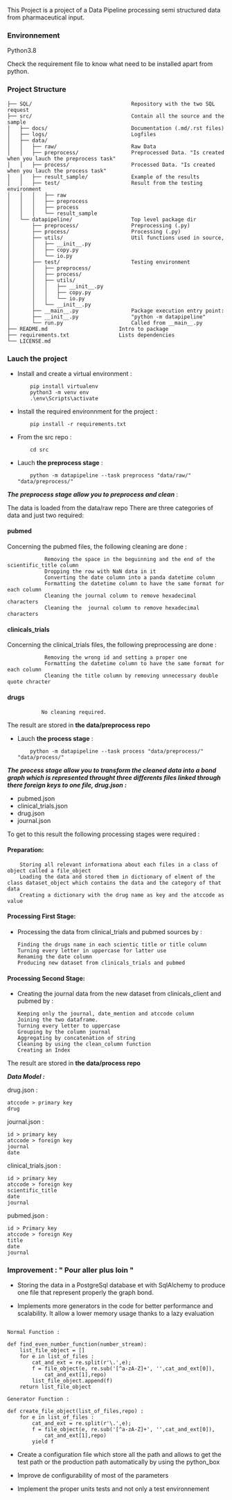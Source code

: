 This Project is a project of a Data Pipeline processing semi structured data from pharmaceutical input.


### Environnement ###
Python3.8

Check the requirement file to know what need to be installed apart from python.


### Project Structure 
```
├── SQL/                                Repository with the two SQL request
├── src/                                Contain all the source and the sample
│	├── docs/                           Documentation (.md/.rst files)
│	├── logs/                           Logfiles
│	├── data/
│	│   ├── raw/                        Raw Data
│	│   ├── preprocess/                 Preprocessed Data. "Is created when you lauch the preprocess task"
│	│   ├── process/                    Processed Data. "Is created when you lauch the process task"
│	│   ├── result_sample/              Example of the results
│	│   ├── test/                       Result from the testing environment
│	│   │   ├── raw                     
│	│   │   ├── preprocess
│	│   │   ├── process
│	│   │   └── result_sample
│	└── datapipeline/                   Top level package dir
│	    ├── preprocess/                 Preprocessing (.py)
│	    ├── process/                    Processing (.py)
│	    ├── utils/                      Util functions used in source,
│	    │   ├── __init__.py              
│	    │   ├── copy.py
│	    │   └── io.py
│	    ├── test/                       Testing environment
│	    │   ├── preprocess/
│	    │   ├── process/
│	    │   ├── utils/
│	    │   │   ├── __init__.py
│	    │   │   ├── copy.py
│	    │   │   └── io.py
│	    │   └── __init__.py
│	    ├── __main__.py                 Package execution entry point:
│	    ├── __init__.py                 "python -m datapipeline"
│       └── run.py                      Called from __main__.py
├── README.md                       Intro to package
├── requirements.txt                Lists dependencies
└── LICENSE.md
```


### Lauch the project #


-	Install and create a virtual environment :

			pip install virtualenv
			python3 -m venv env
			.\env\Scripts\activate

-	Install the required environnment for the project :
	
			pip install -r requirements.txt

	

-	From the src repo :

			cd src


-	Lauch **the preprocess stage** :
		
			python -m datapipeline --task preprocess "data/raw/" "data/preprocess/"



***The preprocess stage allow you to preprocess and clean*** :

The data is loaded from the data/raw repo
There are three categories of data and just two required:

#### pubmed 
Concerning the pubmed files, the following cleaning are done   :

	            Removing the space in the beguinning and the end of the scientific_title column
	            Dropping the row with NaN data in it
	            Converting the date column into a panda datetime column
	            Formatting the datetime column to have the same format for each column
	            Cleaning the journal column to remove hexadecimal characters
	            Cleaning the  journal column to remove hexadecimal characters 

#### clinicals_trials
Concerning the clinical_trials files, the following preprocessing are done :

	            Removing the wrong id and setting a proper one
	            Formatting the datetime column to have the same format for each column
	            Cleaning the title column by removing unnecessary double quote chracter

#### drugs

	           No cleaning required. 

The result are stored in **the data/preprocess repo**


-	Lauch **the process stage** :

			python -m datapipeline --task process "data/preprocess/" "data/process/"

***The process stage allow you to transform the cleaned data into a bond graph which is represented throught three differents files linked through there foreign keys to one file, drug.json :***

* pubmed.json
* clinical_trials.json
* drug.json
* journal.json

To get to this result the following processing stages were required :

#### Preparation:

		Storing all relevant informationa about each files in a class of object called a file_object
		Loading the data and stored them in dictionary of elment of the class dataset_object which contains the data and the category of that data
		Creating a dictionary with the drug name as key and the atccode as value

#### Processing First Stage: 

-	Processing the data from clinical_trials and pubmed sources by :

		Finding the drugs name in each scientic title or title column
		Turning every letter in uppercase for latter use
		Renaming the date column
		Producing new dataset from clinicals_trials and pubmed

#### Processing Second Stage:

-	Creating the journal data from the new dataset from clinicals_client and pubmed by :

        Keeping only the journal, date_mention and atccode column
        Joining the two dataframe.
        Turning every letter to uppercase
        Grouping by the column journal
        Aggregating by concatenation of string 
        Cleaning by using the clean_column function
        Creating an Index

The result are stored in **the data/process repo**


***Data Model :*** 


drug.json :
	
	atccode > primary key
	drug


journal.json :

	id > primary key
	atccode > foreign key
	journal
	date


clinical_trials.json : 
	
	id > primary key
	atccode > foreign key
	scientific_title
	date
	journal

pubmed.json :
	
	id > Primary key 
	atccode > foreign Key
	title
	date
	journal

### Improvement : " Pour aller plus loin " ###



-	Storing the data in a PostgreSql database et with SqlAlchemy to produce one file that represent properly the graph bond.

-	Implements more generators in the code for better performance and scalability. It allow a lower memory usage thanks to a lazy evaluation

```

Normal Function : 

def find_even_number_function(number_stream):
    list_file_object = []
    for e in list_of_files :
        cat_and_ext = re.split(r'\.',e);
        f = file_object(e, re.sub('[^a-zA-Z]+', '',cat_and_ext[0]),
            cat_and_ext[1],repo)
        list_file_object.append(f)
    return list_file_object

Generator Function : 

def create_file_object(list_of_files,repo) :
    for e in list_of_files :
        cat_and_ext = re.split(r'\.',e);
        f = file_object(e, re.sub('[^a-zA-Z]+', '',cat_and_ext[0]),
            cat_and_ext[1],repo)
        yield f
```

-	Create a configuration file which store all the path and allows to get the test path or the production path automatically by using the python_box

-	Improve de configurability of most of the parameters

-	Implement the proper units tests and not only a test environnement

